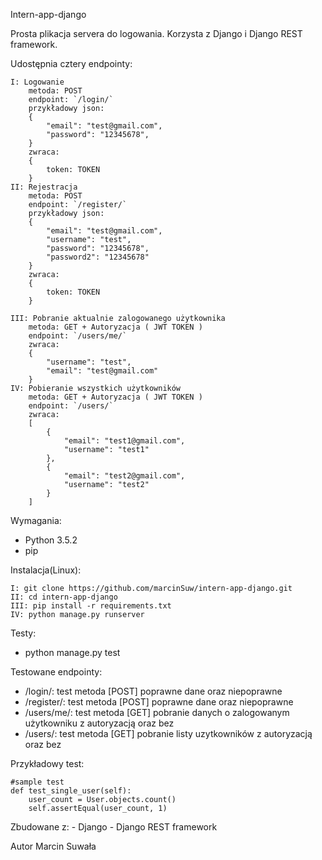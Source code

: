 Intern-app-django

Prosta plikacja servera do logowania. Korzysta z
Django i Django REST framework.

Udostępnia cztery endpointy:

	I: Logowanie
		metoda: POST
	 	endpoint: `/login/`
		przykładowy json:
		{
			"email": "test@gmail.com",
			"password": "12345678",
		}
	  	zwraca:
		{
			token: TOKEN
		}
	II: Rejestracja
		metoda: POST
		endpoint: `/register/`
		przykładowy json:
		{
			"email": "test@gmail.com",
			"username": "test",
			"password": "12345678",
			"password2": "12345678"
		}
		zwraca:
		{
			token: TOKEN
		}

	III: Pobranie aktualnie zalogowanego użytkownika
		metoda: GET + Autoryzacja ( JWT TOKEN )
		endpoint: `/users/me/`
		zwraca:
		{
    		"username": "test",
    		"email": "test@gmail.com"
		}
	IV: Pobieranie wszystkich użytkowników
		metoda: GET + Autoryzacja ( JWT TOKEN )
		endpoint: `/users/`
		zwraca:
		[
    		{
    		    "email": "test1@gmail.com",
    		    "username": "test1"
    		},
    		{
    		    "email": "test2@gmail.com",
    		    "username": "test2"
    		}
		]

Wymagania:

- Python 3.5.2
- pip

Instalacja(Linux):

	I: git clone https://github.com/marcinSuw/intern-app-django.git
	II: cd intern-app-django
	III: pip install -r requirements.txt
	IV: python manage.py runserver   


Testy:

- python manage.py test

Testowane endpointy:
 - /login/: test metoda [POST] poprawne dane oraz niepoprawne
 - /register/: test metoda [POST] poprawne dane oraz niepoprawne
 - /users/me/: test metoda [GET] pobranie danych o zalogowanym użytkowniku z autoryzacją oraz bez
 - /users/: test metoda [GET] pobranie listy uzytkowników z autoryzacją oraz bez

Przykładowy test:

    #sample test
    def test_single_user(self):
        user_count = User.objects.count()
        self.assertEqual(user_count, 1)

Zbudowane z:
    - Django
    - Django REST framework

Autor
Marcin Suwała
